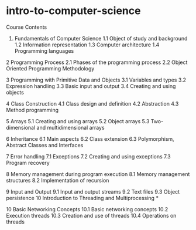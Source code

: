 # intro-to-computer-science
Course Contents  
1. Fundamentals of Computer Science 
1.1 Object of study and background 
1.2 Information representation 
1.3 Computer architecture 
1.4 Programming languages 

2 Programming Process 
2.1 Phases of the programming process 
2.2 Object Oriented Programming Methodology 

3 Programming with Primitive Data and Objects 
3.1 Variables and types 
3.2 Expression handling 
3.3 Basic input and output 
3.4 Creating and using objects  

4 Class Construction 
4.1 Class design and definition 
4.2 Abstraction 
4.3 Method programming 

5 Arrays 
5.1 Creating and using arrays 
5.2 Object arrays 
5.3 Two-dimensional and multidimensional arrays

6 Inheritance 
6.1 Main aspects 
6.2 Class extension 
6.3 Polymorphism, Abstract Classes and Interfaces  

7 Error handling 
7.1 Exceptions 
7.2 Creating and using exceptions 
7.3 Program recovery 

8 Memory management during program execution 
8.1 Memory management structures 
8.2 Implementation of recursion   

9 Input and Output 
9.1 Input and output streams 
9.2 Text files 
9.3 Object persistence 10 Introduction to Threading and Multiprocessing * 

10 Basic Networking Concepts 
10.1 Basic networking concepts 
10.2 Execution threads 
10.3 Creation and use of threads 
10.4 Operations on threads  
